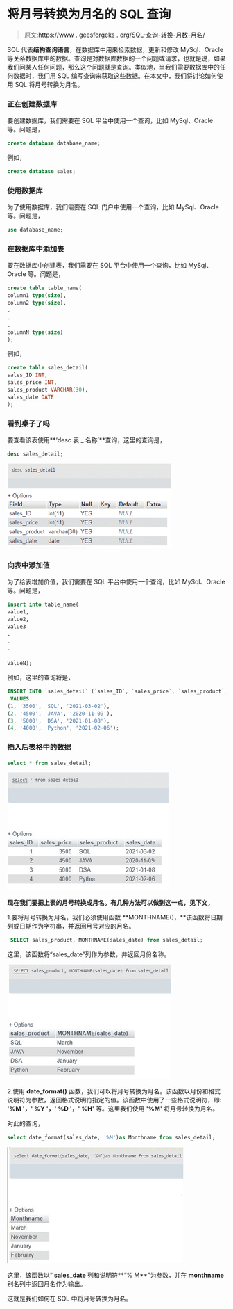 # 将月号转换为月名的 SQL 查询

> 原文:[https://www . geesforgeks . org/SQL-查询-转换-月数-月名/](https://www.geeksforgeeks.org/sql-query-to-convert-month-number-to-month-name/)

SQL 代表**结构查询语言**，在数据库中用来检索数据，更新和修改 MySql、Oracle 等关系数据库中的数据。查询是对数据库数据的一个问题或请求，也就是说，如果我们问某人任何问题，那么这个问题就是查询。类似地，当我们需要数据库中的任何数据时，我们用 SQL 编写查询来获取这些数据。在本文中，我们将讨论如何使用 SQL 将月号转换为月名。

### 正在创建数据库

要创建数据库，我们需要在 SQL 平台中使用一个查询，比如 MySql、Oracle 等。问题是，

```sql
create database database_name;
```

例如，

```sql
create database sales;
```

### 使用数据库

为了使用数据库，我们需要在 SQL 门户中使用一个查询，比如 MySql、Oracle 等。问题是，

```sql
use database_name;
```

### 在数据库中添加表

要在数据库中创建表，我们需要在 SQL 平台中使用一个查询，比如 MySql、Oracle 等。问题是，

```sql
create table table_name(
column1 type(size),
column2 type(size),
.
.
.
columnN type(size)
);
```

例如，

```sql
create table sales_detail(
sales_ID INT,
sales_price INT,
sales_product VARCHAR(30),
sales_date DATE
);
```

### 看到桌子了吗

要查看该表使用**‘desc 表 _ 名称’**查询，这里的查询是，

```sql
desc sales_detail;
```

![](img/a054e3382b176558641f3e5a68aed0cb.png)

### 向表中添加值

为了给表增加价值，我们需要在 SQL 平台中使用一个查询，比如 MySql、Oracle 等。问题是，

```sql
insert into table_name(
value1,
value2,
value3
.
.
.

valueN);
```

例如，这里的查询将是，

```sql
INSERT INTO `sales_detail` (`sales_ID`, `sales_price`, `sales_product`, `sales_date`)
 VALUES
(1, '3500', 'SQL', '2021-03-02'),
(2, '4500', 'JAVA', '2020-11-09'),
(3, '5000', 'DSA', '2021-01-08'),
(4, '4000', 'Python', '2021-02-06');
```

### 插入后表格中的数据

```sql
select * from sales_detail;
```

![](img/858e79165762fa8589b957494e00a587.png)

**现在我们要把上表的月号转换成月名。有几种方法可以做到这一点，见下文，**

1.要将月号转换为月名，我们必须使用函数 **MONTHNAME()，**该函数将日期列或日期作为字符串，并返回月号对应的月名。

```sql
 SELECT sales_product, MONTHNAME(sales_date) from sales_detail;
```

这里，该函数将“sales_date”列作为参数，并返回月份名称。

![](img/47337877c7c2229a0bed29134b8dd14d.png)

2.使用 **date_format()** 函数，我们可以将月号转换为月名。该函数以月份和格式说明符为参数，返回格式说明符指定的值。该函数中使用了一些格式说明符，即: **'%M '，' %Y '，' %D '，' %H'** 等。这里我们使用 **'%M'** 将月号转换为月名。

对此的查询，

```sql
select date_format(sales_date, '%M')as Monthname from sales_detail;
```

![](img/2ee2d1fa037d146b3b323864c517770c.png)

这里，该函数以“ **sales_date** 列和说明符**“% M**”为参数，并在 **monthname** 别名列中返回月名作为输出。

这就是我们如何在 SQL 中将月号转换为月名。